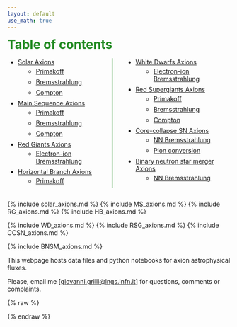 ```yaml
---
layout: default
use_math: true
---
```


<style>
  html {
    scroll-behavior: smooth;
  }
</style>

<style>
.green-line {
  height: 2px;
  background-color: green;
  width: 100%;
  margin: 1em 0;
}
</style>


<style>
  .toc-grid {
    display: grid;
    grid-template-columns: 1fr 1fr;
    gap: 2em;
    max-width: 900px;
    margin: auto;
  }

  .toc-grid li {
    margin-bottom: 0.5em;
  }

  .toc-grid li ul {
    margin-left: 1.2em;
    margin-top: 0.3em;
  }

  .toc-grid ul:first-child {
    border-right: 2px solid #228B22; /* green vertical line */
    padding-right: 1.5em;
  }
</style>


<summary><span style="font-size:2em;font-weight:bold;color:#228B22;">Table of contents</span></summary>
<div class="toc-grid">
  <ul>
    <li><a href="#solar-axions">Solar Axions</a>
      <ul>
        <li><a href="#sol-prim">Primakoff</a></li>
        <li><a href="#sol-brem">Bremsstrahlung</a></li>
        <li><a href="#sol-com">Compton</a></li>
      </ul>
    </li>
    <li><a href="#MS-axions">Main Sequence Axions</a>
      <ul>
        <li><a href="#ms-prim">Primakoff</a></li>
        <li><a href="#ms-brem">Bremsstrahlung</a></li>
        <li><a href="#ms-com">Compton</a></li>
      </ul>
    </li>
    <li><a href="#rg-axions">Red Giants Axions</a>
      <ul>
        <li><a href="#rg-brem">Electron-ion Bremsstrahlung</a></li>
      </ul>
    </li>
    <li><a href="#HB-axions">Horizontal Branch Axions</a>
      <ul>
        <li><a href="#hb-prim">Primakoff</a></li>
      </ul>
    </li>
  </ul>

  <ul>
    <!-- <li><a href="#ARG-axions">Asymptotic Red Giants Axions</a></li> -->
    <li><a href="#WD-axions">White Dwarfs Axions</a>
      <ul>
        <li><a href="#wd-brem">Electron-ion Bremsstrahlung</a></li>
      </ul>
    </li>
    <li><a href="#RSG-axions">Red Supergiants Axions</a>
      <ul>
        <li><a href="#rsg-prim">Primakoff</a></li>
        <li><a href="#rsg-brem">Bremsstrahlung</a></li>
        <li><a href="#rsg-com">Compton</a></li>
      </ul>
    </li>
    <li><a href="#CCSN-axions">Core-collapse SN Axions</a>
      <ul>
        <li><a href="#ccsn-brem">NN Bremsstrahlung</a></li>
        <li><a href="#ccsn-pi">Pion conversion</a></li>
      </ul>
    </li>
    <!-- <li><a href="#NS-axions">Neutron Star Axions</a></li>-->
    <li><a href="#BNSM-axions">Binary neutron star merger Axions</a>
      <ul>
        <li><a href="#bnsm-brem">NN Bremsstrahlung</a></li>
      </ul></li> 
  </ul>
</div>

{% include solar_axions.md %}
{% include MS_axions.md %}
{% include RG_axions.md %}
{% include HB_axions.md %}
<!-- {% include ARG_axions.md %} -->
{% include WD_axions.md %}
{% include RSG_axions.md %}
{% include CCSN_axions.md %}
<!-- {% include NS_axions.md %} -->
{% include BNSM_axions.md %}

This webpage hosts data files and python notebooks for axion astrophysical fluxes. 

Please, email me [giovanni.grilli@lngs.infn.it] for questions, comments or complaints.

{% raw %}
<script>
function openDetailsFromHash() {
  const hash = window.location.hash;
  if (hash) {
    const target = document.querySelector(hash);
    if (target) {
      // If target is itself a <details>, open it
      if (target.tagName.toLowerCase() === "details") {
        target.open = true;
      }
      // Also open all parent <details> elements
      let parent = target.parentElement;
      while (parent) {
        if (parent.tagName.toLowerCase() === "details") {
          parent.open = true;
        }
        parent = parent.parentElement;
      }
      target.scrollIntoView();
    }
  }
}

// Run on load
document.addEventListener("DOMContentLoaded", openDetailsFromHash);
// Run on clicking any link that changes the hash
window.addEventListener("hashchange", openDetailsFromHash);
</script>
{% endraw %}

